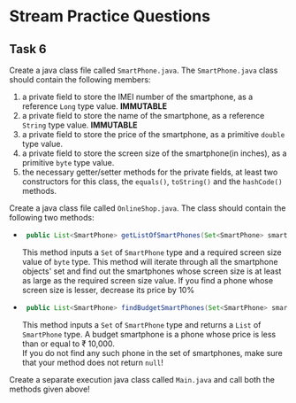 # Stream Practice Questions

## Task 6

Create a java class file called `SmartPhone.java`. The `SmartPhone.java` class should contain the following members:

1. a private field to store the IMEI number of the smartphone, as a reference `Long` type value. **IMMUTABLE**
2. a private field to store the name of the smartphone, as a reference `String` type value. **IMMUTABLE**
3. a private field to store the price of the smartphone, as a primitive `double` type value.
4. a private field to store the screen size of the smartphone(in inches), as a primitive `byte` type value.
5. the necessary getter/setter methods for the private fields, at least two constructors for this class, the `equals()`,
   `toString()` and the `hashCode()` methods.

Create a java class file called `OnlineShop.java`. The class should contain the following two methods:

* ```java
   public List<SmartPhone> getListOfSmartPhones(Set<SmartPhone> smartPhones, byte requiredScreenSize) {} 
   ```
  This method inputs a `Set` of `SmartPhone` type and a required screen size value of `byte` type. This method will
  iterate through all the smartphone objects' set and find out the smartphones whose screen size is at least as large as
  the required screen size value. If you find a phone whose screen size is lesser, decrease its price by 10%

* ```java
   public List<SmartPhone> findBudgetSmartPhones(Set<SmartPhone> smartPhones) {}
   ```
  This method inputs a `Set` of `SmartPhone` type and returns a `List` of `SmartPhone` type. A budget smartphone is a
  phone whose price is less than or equal to ₹ 10,000.  
  If you do not find any such phone in the set of smartphones, make sure that your method does not return `null`!

Create a separate execution java class called `Main.java` and call both the methods given above!
